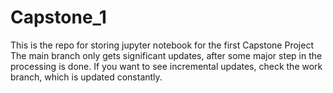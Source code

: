 # Capstone_1

This is the repo for storing jupyter notebook for the first Capstone Project
The main branch only gets significant updates, after some major step in the processing is done.
If you want to see incremental updates, check the work branch, which is updated constantly.
